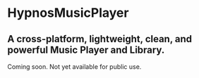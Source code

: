 # HypnosMusicPlayer
## A cross-platform, lightweight, clean, and powerful Music Player and Library. 

Coming soon. Not yet available for public use. 
